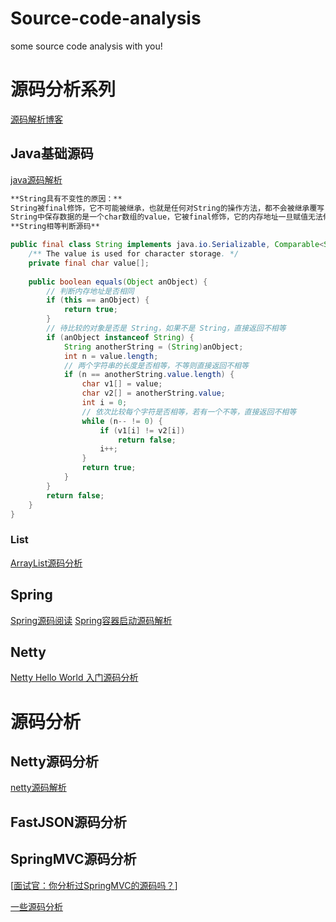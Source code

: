 # Source-code-analysis
some source code analysis with you!
# 源码分析系列
[源码解析博客](http://www.iocoder.cn/)
## Java基础源码
[java源码解析](https://www.cnblogs.com/shuangyueliao/p/11456677.html)
```markdown
**String具有不变性的原因：**
String被final修饰，它不可能被继承，也就是任何对String的操作方法，都不会被继承覆写
String中保存数据的是一个char数组的value，它被final修饰，它的内存地址一旦赋值无法修改
**String相等判断源码**
```
```java
public final class String implements java.io.Serializable, Comparable<String>, CharSequence{
    /** The value is used for character storage. */
    private final char value[];
        
    public boolean equals(Object anObject) {
        // 判断内存地址是否相同
        if (this == anObject) {
            return true;
        }
        // 待比较的对象是否是 String，如果不是 String，直接返回不相等
        if (anObject instanceof String) {
            String anotherString = (String)anObject;
            int n = value.length;
            // 两个字符串的长度是否相等，不等则直接返回不相等
            if (n == anotherString.value.length) {
                char v1[] = value;
                char v2[] = anotherString.value;
                int i = 0;
                // 依次比较每个字符是否相等，若有一个不等，直接返回不相等
                while (n-- != 0) {
                    if (v1[i] != v2[i])
                        return false;
                    i++;
                }
                return true;
            }
        }
        return false;
    }
}
```

### List
[ArrayList源码分析](https://www.cnblogs.com/aweicy-1/p/12677597.html)
## Spring
[Spring源码阅读](https://github.com/seaswalker/spring-analysis)
[Spring容器启动源码解析](https://mp.weixin.qq.com/s?__biz=MzIxNTAwNjA4OQ==&mid=2247485830&idx=1&sn=2d92b019b2f0d8ee876abc1fb4113955&chksm=979fa760a0e82e76168162b3c20d389e6666088421ed51b9b9e53bd37773d068a958f289b943&mpshare=1&scene=23&srcid=&sharer_sharetime=1572097584959&sharer_shareid=d812adcc01829f0f7f8fb06aea118511#rd)

## Netty
[Netty Hello World 入门源码分析](https://www.cnblogs.com/rickiyang/p/12562408.html)
# 源码分析

## Netty源码分析

[netty源码解析](https://www.cnblogs.com/java-chen-hao/category/1537744.html)

## FastJSON源码分析

## SpringMVC源码分析

[[面试官：你分析过SpringMVC的源码吗？](https://www.cnblogs.com/javazhiyin/p/10717591.html)]

[一些源码分析]( [https://www.cnblogs.com/wyq1995/tag/%E6%BA%90%E7%A0%81/](https://www.cnblogs.com/wyq1995/tag/源码/) )

